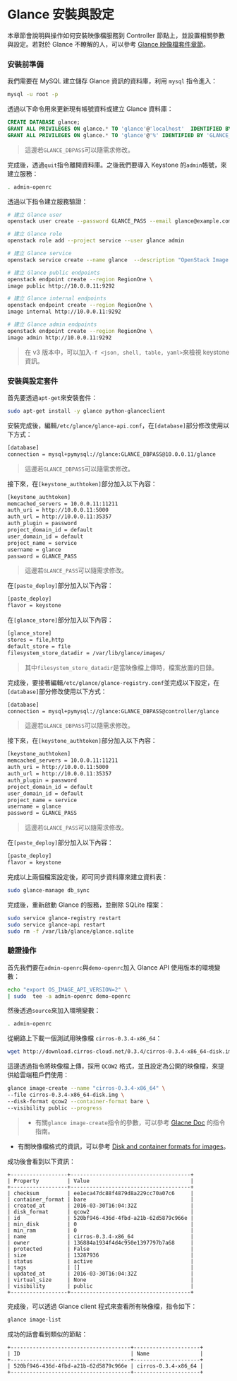 # Glance 安裝與設定
本章節會說明與操作如何安裝映像檔服務到 Controller 節點上，並設置相關參數與設定。若對於 Glance 不瞭解的人，可以參考 [Glance 映像檔套件章節](../../../conceptions/glance/README.md)。

### 安裝前準備
我們需要在 MySQL 建立儲存 Glance 資訊的資料庫，利用 ```mysql``` 指令進入：
```sh
mysql -u root -p
```

透過以下命令用來更新現有帳號資料或建立 Glance 資料庫：
```sql
CREATE DATABASE glance;
GRANT ALL PRIVILEGES ON glance.* TO 'glance'@'localhost'  IDENTIFIED BY 'GLANCE_DBPASS';
GRANT ALL PRIVILEGES ON glance.* TO 'glance'@'%' IDENTIFIED BY 'GLANCE_DBPASS';
```
> 這邊若```GLANCE_DBPASS```可以隨需求修改。

完成後，透過```quit```指令離開資料庫。之後我們要導入 Keystone 的```admin```帳號，來建立服務：
```sh
. admin-openrc
```

透過以下指令建立服務驗證：
```sh
# 建立 Glance user
openstack user create --password GLANCE_PASS --email glance@example.com glance

# 建立 Glance role
openstack role add --project service --user glance admin

# 建立 Glance service
openstack service create --name glance  --description "OpenStack Image service" image

# 建立 Glance public endpoints
openstack endpoint create --region RegionOne \
image public http://10.0.0.11:9292

# 建立 Glance internal endpoints
openstack endpoint create --region RegionOne \
image internal http://10.0.0.11:9292

# 建立 Glance admin endpoints
openstack endpoint create --region RegionOne \
image admin http://10.0.0.11:9292
```
> 在 v3 版本中，可以加入```-f <json, shell, table, yaml>```來檢視 keystone 資訊。

### 安裝與設定套件
首先要透過```apt-get```來安裝套件：
```sh
sudo apt-get install -y glance python-glanceclient
```

安裝完成後，編輯```/etc/glance/glance-api.conf```，在```[database]```部分修改使用以下方式：
```sh
[database]
connection = mysql+pymysql://glance:GLANCE_DBPASS@10.0.0.11/glance
```
> 這邊若```GLANCE_DBPASS```可以隨需求修改。

接下來，在```[keystone_authtoken]```部分加入以下內容：
```sh
[keystone_authtoken]
memcached_servers = 10.0.0.11:11211
auth_uri = http://10.0.0.11:5000
auth_url = http://10.0.0.11:35357
auth_plugin = password
project_domain_id = default
user_domain_id = default
project_name = service
username = glance
password = GLANCE_PASS
```
> 這邊若```GLANCE_PASS```可以隨需求修改。

在```[paste_deploy]```部分加入以下內容：
```sh
[paste_deploy]
flavor = keystone
```

在```[glance_store]```部分加入以下內容：
```sh
[glance_store]
stores = file,http
default_store = file
filesystem_store_datadir = /var/lib/glance/images/
```
> 其中```filesystem_store_datadir```是當映像檔上傳時，檔案放置的目錄。

完成後，要接著編輯```/etc/glance/glance-registry.conf```並完成以下設定，在```[database]```部分修改使用以下方式：
```sh
[database]
connection = mysql+pymysql://glance:GLANCE_DBPASS@controller/glance
```
> 這邊若```GLANCE_DBPASS```可以隨需求修改。

接下來，在```[keystone_authtoken]```部分加入以下內容：
```sh
[keystone_authtoken]
memcached_servers = 10.0.0.11:11211
auth_uri = http://10.0.0.11:5000
auth_url = http://10.0.0.11:35357
auth_plugin = password
project_domain_id = default
user_domain_id = default
project_name = service
username = glance
password = GLANCE_PASS
```
> 這邊若```GLANCE_PASS```可以隨需求修改。

在```[paste_deploy]```部分加入以下內容：
```sh
[paste_deploy]
flavor = keystone
```

完成以上兩個檔案設定後，即可同步資料庫來建立資料表：
```sh
sudo glance-manage db_sync
```

完成後，重新啟動 Glance 的服務，並刪除 SQLite 檔案：
```sh
sudo service glance-registry restart
sudo service glance-api restart
sudo rm -f /var/lib/glance/glance.sqlite
```

### 驗證操作
首先我們要在```admin-openrc```與```demo-openrc```加入 Glance API 使用版本的環境變數：
```sh
echo "export OS_IMAGE_API_VERSION=2" \
| sudo  tee -a admin-openrc demo-openrc
```

然後透過```source```來加入環境變數：
```sh
. admin-openrc
```

從網路上下載一個測試用映像檔 ```cirros-0.3.4-x86_64```：
```sh
wget http://download.cirros-cloud.net/0.3.4/cirros-0.3.4-x86_64-disk.img
```

這邊透過指令將映像檔上傳，採用 ```QCOW2``` 格式，並且設定為公開的映像檔，來提供給雲端租戶們使用：
```sh
glance image-create --name "cirros-0.3.4-x86_64" \
--file cirros-0.3.4-x86_64-disk.img \
--disk-format qcow2 --container-format bare \
--visibility public --progress
```
> * 有關```glance image-create```指令的參數，可以參考 [Glacne Doc](http://docs.openstack.org/cli-reference/content/glanceclient_commands.html#glanceclient_subcommand_image-create) 的指令指南。
* 有關映像檔格式的資訊，可以參考 [Disk and container formats for images](http://docs.openstack.org/image-guide/content/image-formats.html)。

成功後會看到以下資訊：
```
+------------------+--------------------------------------+
| Property         | Value                                |
+------------------+--------------------------------------+
| checksum         | ee1eca47dc88f4879d8a229cc70a07c6     |
| container_format | bare                                 |
| created_at       | 2016-03-30T16:04:32Z                 |
| disk_format      | qcow2                                |
| id               | 520bf946-436d-4fbd-a21b-62d5879c966e |
| min_disk         | 0                                    |
| min_ram          | 0                                    |
| name             | cirros-0.3.4-x86_64                  |
| owner            | 136884a1934f4d4c950e1397797b7a68     |
| protected        | False                                |
| size             | 13287936                             |
| status           | active                               |
| tags             | []                                   |
| updated_at       | 2016-03-30T16:04:32Z                 |
| virtual_size     | None                                 |
| visibility       | public                               |
+------------------+--------------------------------------+
```

完成後，可以透過 Glance client 程式來查看所有映像檔，指令如下：
```sh
glance image-list
```

成功的話會看到類似的節點：
```
+--------------------------------------+---------------------+
| ID                                   | Name                |
+--------------------------------------+---------------------+
| 520bf946-436d-4fbd-a21b-62d5879c966e | cirros-0.3.4-x86_64 |
+--------------------------------------+---------------------+
```
